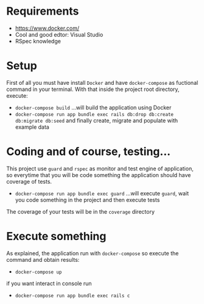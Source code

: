 # Requirements
- https://www.docker.com/ 
- Cool and good edtor: Visual Studio
- RSpec knowledge

# Setup

First of all you must have install `Docker` and have `docker-compose` as fuctional command in your terminal. With that inside the project root directory, execute:

- `docker-compose build`
...will build the application using Docker
- `docker-compose run app bundle exec rails db:drop db:create db:migrate db:seed`
and finally create, migrate and populate with example data

# Coding and of course, testing...

This project use `guard` and `rspec` as monitor and test engine of application, so everytime that you will be code something the application should have coverage of tests.

- `docker-compose run app bundle exec guard`
...will execute `guard`, wait you code something in the project and then execute tests

The coverage of your tests will be in the `coverage` directory

# Execute something

As explained, the application run with `docker-compose` so execute the command and obtain results:

- `docker-compose up`

if you want interact in console run
- `docker-compose run app bundle exec rails c`